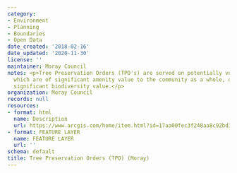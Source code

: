 ```yaml
---
category:
- Environment
- Planning
- Boundaries
- Open Data
date_created: '2018-02-16'
date_updated: '2020-11-30'
license: ''
maintainer: Moray Council
notes: <p>Tree Preservation Orders (TPO's) are served on potentially vulnerable trees
  which are of significant amenity value to the community as a whole, or trees of
  significant biodiversity value.</p>
organization: Moray Council
records: null
resources:
- format: html
  name: Description
  url: https://www.arcgis.com/home/item.html?id=17aa00fec3f248aa8c92bd3c12355996
- format: FEATURE LAYER
  name: FEATURE LAYER
  url: ''
schema: default
title: Tree Preservation Orders (TPO) (Moray)
---
```

